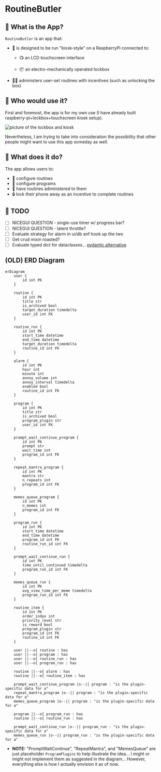 # RoutineButler

## 👾 What is the App?

`RoutineButler` is an app that:

- 🥧 is designed to be run "kiosk-style" on a RaspberryPi connected to:

  - 📺 an LCD touchscreen interface

  - 📦 an electro-mechanically operated lockbox

- 🏋️‍♀️ administers user-set routines with incentives (such as unlocking the box)

## 👾 Who would use it?

First and foremost, the app is for my own use (I have already built raspberry-pi+lockbox+touchscreen kiosk setup).

![picture of the lockbox and kiosk](https://i.imgur.com/64x0Byw.jpeg)

Nevertheless, I am trying to take into consideration the possibility that other people might want to use this app someday as well.

## 👾 What does it do?

The app allows users to:

- 📝 configure routines
- 📝 configure programs
- 💪 have routines administered to them
- 🔒 lock their phone away as an incentive to complete routines

## 👾 TODO

- [ ] NICEGUI QUESTION - single-use timer w/ progress bar?
- [ ] NICEGUI QUESTION - latent throttle?
- [ ] Evaluate strategy for alarm in ui/db anf hook up the two
- [ ] Get crud mixin roasted?
- [ ] Evaluate typed dict for dataclasses... [pydantic alternative](https://roman.pt/posts/pydantic-in-sqlalchemy-fields/)

## (OLD) ERD Diagram

```mermaid
erDiagram
    user {
        id int PK
    }

    routine {
        id int PK
        title str
        is_archived bool
        target_duration timedelta
        user_id int FK
    }

    routine_run {
        id int PK
        start_time datetime
        end_time datetime
        target_duration timedelta
        routine_id int FK
    }

    alarm {
        id int PK
        hour int
        minute int
        annoy_volume int
        annoy_interval timedelta
        enabled bool
        routine_id int FK
    }

    program {
        id int PK
        title str
        is_archived bool
        program_plugin str
        user_id int FK
    }

    prompt_wait_continue_program {
        id int PK
        prompt str
        wait_time int
        program_id int FK
    }

    repeat_mantra_program {
        id int PK
        mantra str
        n_repeats int
        program_id int FK
    }

    memes_queue_program {
        id int PK
        n_memes int
        program_id int FK
    }

    program_run {
        id int PK
        start_time datetime
        end_time datetime
        program_id int FK
        routine_run_id int FK
    }

    prompt_wait_continue_run {
        id int PK
        time_until_continued timedelta
        program_run_id int FK
    }

    memes_queue_run {
        id int PK
        avg_view_time_per_meme timedelta
        program_run_id int FK
    }

    routine_item {
        id int PK
        order_index int
        priority_level str
        is_reward bool
        program_plugin str
        program_id int FK
        routine_id int FK
    }

    user ||--o{ routine : has
    user ||--o{ program : has
    user ||--o{ routine_run : has
    user ||--o{ program_run : has

    routine ||--o{ alarm : has
    routine ||--o{ routine_item : has

    prompt_wait_continue_program |o--|| program : "is the plugin-specific data for a"
    repeat_mantra_program |o--|| program : "is the plugin-specific data for a"
    memes_queue_program |o--|| program : "is the plugin-specific data for a"

    program ||--o{ program_run : has
    routine ||--o{ routine_run : has

    prompt_wait_continue_run |o--|| program_run : "is the plugin-specific data for a"
    memes_queue_run |o--|| program_run : "is the plugin-specific data for a"
```

- **NOTE:** "PromptWaitContinue", "RepeatMantra", and "MemesQueue" are just placeholder `ProgramPlugins` to help illustrate the idea... I might or might not implement them as suggested in the diagram... However, everything else is how I actually envision it as of now.
